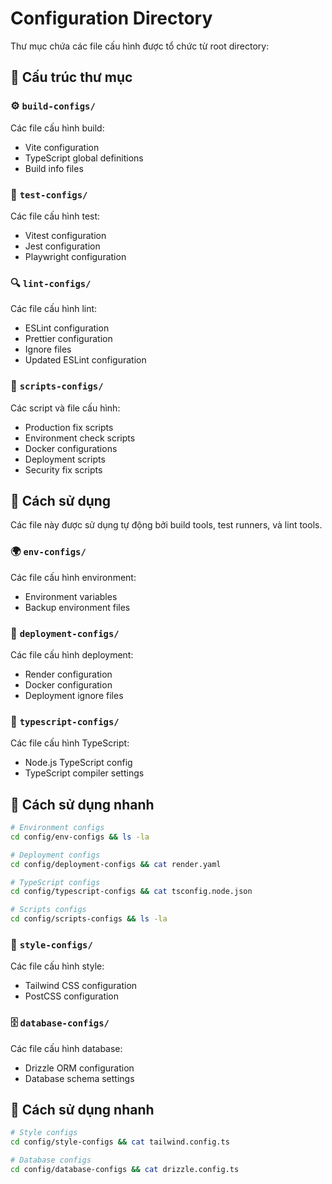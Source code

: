 # Configuration Directory

Thư mục chứa các file cấu hình được tổ chức từ root directory:

## 📁 Cấu trúc thư mục

### ⚙️ `build-configs/`
Các file cấu hình build:
- Vite configuration
- TypeScript global definitions
- Build info files

### 🧪 `test-configs/`
Các file cấu hình test:
- Vitest configuration
- Jest configuration
- Playwright configuration

### 🔍 `lint-configs/`
Các file cấu hình lint:
- ESLint configuration
- Prettier configuration
- Ignore files
- Updated ESLint configuration

### 🔧 `scripts-configs/`
Các script và file cấu hình:
- Production fix scripts
- Environment check scripts
- Docker configurations
- Deployment scripts
- Security fix scripts

## 🔧 Cách sử dụng
Các file này được sử dụng tự động bởi build tools, test runners, và lint tools.

### 🌍 `env-configs/`
Các file cấu hình environment:
- Environment variables
- Backup environment files

### 🚀 `deployment-configs/`
Các file cấu hình deployment:
- Render configuration
- Docker configuration
- Deployment ignore files

### 📝 `typescript-configs/`
Các file cấu hình TypeScript:
- Node.js TypeScript config
- TypeScript compiler settings

## 🚀 Cách sử dụng nhanh
```bash
# Environment configs
cd config/env-configs && ls -la

# Deployment configs
cd config/deployment-configs && cat render.yaml

# TypeScript configs
cd config/typescript-configs && cat tsconfig.node.json

# Scripts configs
cd config/scripts-configs && ls -la
```

### 🎨 `style-configs/`
Các file cấu hình style:
- Tailwind CSS configuration
- PostCSS configuration

### 🗄️ `database-configs/`
Các file cấu hình database:
- Drizzle ORM configuration
- Database schema settings

## 🚀 Cách sử dụng nhanh
```bash
# Style configs
cd config/style-configs && cat tailwind.config.ts

# Database configs
cd config/database-configs && cat drizzle.config.ts
```
